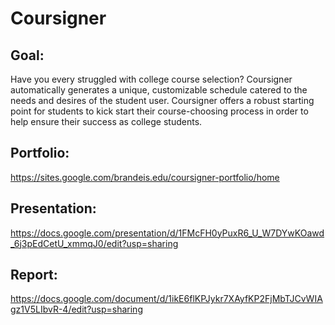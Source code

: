 # Coursigner

## Goal:
Have you every struggled with college course selection? Coursigner automatically generates a unique, customizable schedule catered to the needs and desires of the student user. Coursigner offers a robust starting point for students to kick start their course-choosing process in order to help ensure their success as college students.   
## Portfolio: 
https://sites.google.com/brandeis.edu/coursigner-portfolio/home
## Presentation: 
https://docs.google.com/presentation/d/1FMcFH0yPuxR6_U_W7DYwKOawd_6j3pEdCetU_xmmqJ0/edit?usp=sharing
## Report: 
https://docs.google.com/document/d/1ikE6flKPJykr7XAyfKP2FjMbTJCvWIAgz1V5LIbvR-4/edit?usp=sharing
